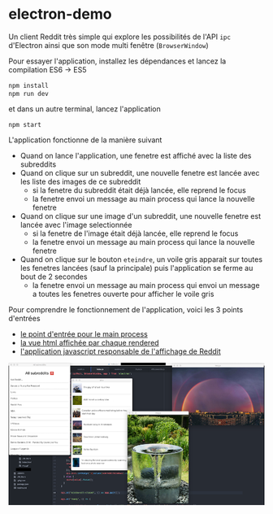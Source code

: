 # electron-demo

Un client Reddit très simple qui explore les possibilités de l'API `ipc` d'Electron ainsi que son mode multi fenêtre (`BrowserWindow`)

Pour essayer l'application, installez les dépendances et lancez la compilation ES6 -> ES5

```
npm install
npm run dev
```

et dans un autre terminal, lancez l'application

```
npm start
```

L'application fonctionne de la manière suivant

* Quand on lance l'application, une fenetre est affiché avec la liste des subreddits
* Quand on clique sur un subreddit, une nouvelle fenetre est lancée avec les liste des images de ce subreddit
  * si la fenetre du subreddit était déjà lancée, elle reprend le focus
  * la fenetre envoi un message au main process qui lance la nouvelle fenetre
* Quand on clique sur une image d'un subreddit, une nouvelle fenetre est lancée avec l'image selectionnée
  * si la fenetre de l'image était déjà lancée, elle reprend le focus
  * la fenetre envoi un message au main process qui lance la nouvelle fenetre
* Quand on clique sur le bouton `eteindre`, un voile gris apparait sur toutes les fenetres lancées (sauf la principale) puis l'application se ferme au bout de 2 secondes
  * la fenetre envoi un message au main process qui envoi un message a toutes les fenetres ouverte pour afficher le voile gris

Pour comprendre le fonctionnement de l'application, voici les 3 points d'entrées

* [le point d'entrée pour le main process](https://github.com/mathieuancelin/electron-demo/blob/master/src/es6/backend/index.js)
* [la vue html affichée par chaque rendered](https://github.com/mathieuancelin/electron-demo/blob/master/src/static/index.html)
* [l'application javascript responsable de l'affichage de Reddit](https://github.com/mathieuancelin/electron-demo/blob/master/src/es6/frontend/reddit.js)

![app](https://raw.githubusercontent.com/mathieuancelin/electron-demo/master/reddit.png)
